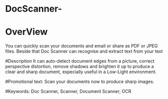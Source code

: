 # DocScanner-

# OverView
You can quickly scan your documents and email or share as PDF or JPEG files. Beside that Doc Scanner can recognise and extract text from your text 

#Description
It can auto-detect document edges from a picture, correct perspective distortion, remove shadows and brighten it up to produce a clear and sharp document, especially useful in a Low-Light environment. 

#Promotional text:
Scan your documents now to produce sharp images.

#Keywords:
Doc Scanner, Scanner, Document Scanner, OCR
